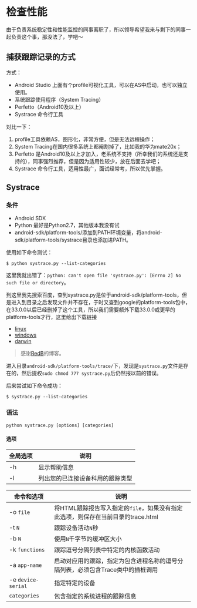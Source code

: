 # 检查性能

由于负责系统稳定性和性能监控的同事离职了，所以领导希望我来与剩下的同事一起负责这个事，那没法了，学吧～
<!--more-->
## 捕获跟踪记录的方式

方式：

- Android Studio 上面有个profile可视化工具，可以在AS中启动，也可以独立使用。
- 系统跟踪使用程序（System Tracing）
- Perfetto（Android10及以上）
- Systrace 命令行工具

对比一下：

1. profile工具依赖AS，图形化，非常方便，但是无法远程操作；
2. System Tracing在国内很多系统上都阉割掉了，比如我的华为mate20x；
3. Perfetto 是Android10及以上才加入，老系统不支持（所幸我们的系统还是支持的），同事强烈推荐，但是因为适用性较少，放在后面去学吧；
4. Systrace 命令行工具，适用性最广，面试经常考，所以优先掌握。

## Systrace

### 条件

- Android SDK
- Python 最好是Python2.7，其他版本我没有试
- android-sdk/platform-tools/添加到PATH环境变量，将android-sdk/platform-tools/systrace目录也添加进PATH。

使用如下命令测试：

```
$ python systrace.py --list-categories
```

这里我就出错了：`python: can't open file 'systrace.py': [Errno 2] No such file or directory`。

到这里我先搜索百度，查到systrace.py是位于android-sdk/platform-tools，但是进入到目录之后发现文件并不存在，于时又查到google的platform-tools包中，在33.0.0以后已经删掉了这个工具，所以我们需要额外下载33.0.0或更早的platform-tools才行，这里给出下载链接
- [linux](https://links.jianshu.com/go?to=https%3A%2F%2Fdl.google.com%2Fandroid%2Frepository%2Fplatform-tools_r33.0.0-linux.zip)
- [windows](https://links.jianshu.com/go?to=https%3A%2F%2Fdl.google.com%2Fandroid%2Frepository%2Fplatform-tools_r33.0.0-windows.zip)
- [darwin](https://links.jianshu.com/go?to=https%3A%2F%2Fdl.google.com%2Fandroid%2Frepository%2Fplatform-tools_r33.0.0-darwin.zip)

>感谢[RedB](http://events.jianshu.io/p/626eaebaa6a8)的博客。

进入目录`android-sdk/platform-tools/trace/`下，发现是`systrace.py`文件是存在的，然后提权`sudo chmod 777 systrace.py`后仍然报以前的错误。

后来尝试如下命令成功：

```
$ systrace.py --list-categories
```

### 语法

```
python systrace.py [options] [categories]
```

#### 选项

|全局选项|说明|
|---|---|
|-h|显示帮助信息|
|-l|列出您的已连接设备科用的跟踪类型

|命令和选项|说明|
|---|---|
|-o `file`|将HTML跟踪报告写入指定的`file`，如果没有指定此选项，则保存在当前目录的trace.html|
|-t `N`|跟踪设备活动`N`秒|
|-b `N`|使用`N`千字节的缓冲区大小|
|-k `functions`|跟踪逗号分隔列表中特定的内核函数活动|
|-a `app-name`| 启动对应用的跟踪，指定为包含进程名称的逗号分隔列表，必须包含Trace类中的插桩调用|
|-e `device-serial`|指定特定的设备|
|`categories`|包含指定的系统进程的跟踪信息|
